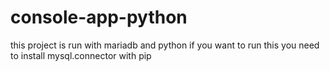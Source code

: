 # console-app-python
this project is run with mariadb and python
if you want to run this you need to install
mysql.connector with pip

